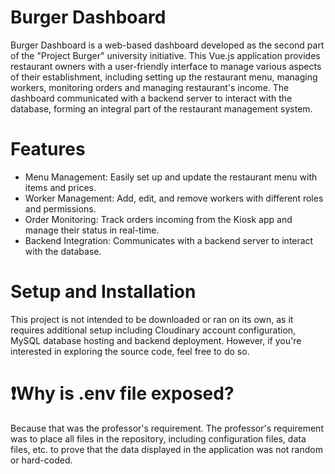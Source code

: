 # Burger Dashboard
Burger Dashboard is a web-based dashboard developed as the second part of the "Project Burger" university initiative. This Vue.js application provides restaurant owners with a user-friendly interface to manage various aspects of their establishment, including setting up the restaurant menu, managing workers, monitoring orders and managing restaurant's income. The dashboard communicated with a backend server to interact with the database, forming an integral part of the restaurant management system.

# Features
- Menu Management: Easily set up and update the restaurant menu with items and prices.
- Worker Management: Add, edit, and remove workers with different roles and permissions.
- Order Monitoring: Track orders incoming from the Kiosk app and manage their status in real-time.
- Backend Integration: Communicates with a backend server to interact with the database.

# Setup and Installation
This project is not intended to be downloaded or ran on its own, as it requires additional setup including Cloudinary account configuration, MySQL database hosting and backend deployment. However, if you're interested in exploring the source code, feel free to do so.

# ❗Why is .env file exposed?
Because that was the professor's requirement. 
The professor's requirement was to place all files in the repository, including configuration files, data files, etc. to prove that the data displayed in the application was not random or hard-coded.
